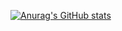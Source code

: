 [![Anurag's GitHub stats](https://github-readme-stats.vercel.app/api?username=yuzua)](https://github.com/yuzua/yuzua.git)

